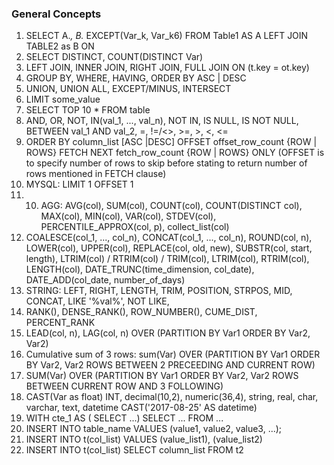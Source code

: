 ### General Concepts
1. SELECT A.*, B.* EXCEPT(Var_k, Var_k6) FROM Table1 AS A LEFT JOIN TABLE2 as B ON 
2. SELECT DISTINCT, COUNT(DISTINCT Var)
3. LEFT JOIN, INNER JOIN, RIGHT JOIN, FULL JOIN ON (t.key = ot.key)
4. GROUP BY, WHERE, HAVING, ORDER BY ASC | DESC
5. UNION, UNION ALL, EXCEPT/MINUS, INTERSECT
6. LIMIT some_value
7. SELECT TOP 10 * FROM table
8. AND, OR, NOT, IN(val_1, ..., val_n), NOT IN, IS NULL, IS NOT NULL, BETWEEN val_1 AND val_2, =, !=/<>, >=, >, <, <=
9. ORDER BY column_list [ASC |DESC] OFFSET offset_row_count {ROW | ROWS} FETCH NEXT fetch_row_count {ROW | ROWS} ONLY  (OFFSET is to specify number of rows to skip before stating to return number of rows mentioned in FETCH clause) 
10. MYSQL: LIMIT 1 OFFSET 1
11. 10. AGG: AVG(col), SUM(col), COUNT(col), COUNT(DISTINCT col), MAX(col), MIN(col), VAR(col), STDEV(col), PERCENTILE_APPROX(col, p), collect_list(col)
12. COALESCE(col_1, ..., col_n), CONCAT(col_1, ..., col_n), ROUND(col, n), LOWER(col), UPPER(col), REPLACE(col, old, new), SUBSTR(col, start, length), LTRIM(col) / RTRIM(col) / TRIM(col), LTRIM(col), RTRIM(col), LENGTH(col), DATE_TRUNC(time_dimension, col_date), DATE_ADD(col_date, number_of_days)
14. STRING: LEFT, RIGHT, LENGTH, TRIM, POSITION, STRPOS, MID, CONCAT, LIKE '%val%', NOT LIKE, 
15. RANK(), DENSE_RANK(), ROW_NUMBER(), CUME_DIST, PERCENT_RANK
16. LEAD(col, n), LAG(col, n) OVER (PARTITION BY Var1 ORDER BY Var2, Var2)
17. Cumulative sum of 3 rows: sum(Var) OVER (PARTITION BY Var1 ORDER BY Var2, Var2 ROWS BETWEEN 2 PRECEEDING AND CURRENT ROW)
18. SUM(Var) OVER (PARTITION BY Var1 ORDER BY Var2, Var2 ROWS BETWEEN CURRENT ROW AND 3 FOLLOWING)
19. CAST(Var as float) INT, decimal(10,2), numeric(36,4), string, real, char, varchar, text, datetime CAST('2017-08-25' AS datetime)
20. WITH cte_1 AS ( SELECT ...) SELECT ... FROM ...
21. INSERT INTO table_name VALUES (value1, value2, value3, ...);
22. INSERT INTO t(col_list) VALUES (value_list1), (value_list2)
23. INSERT INTO t(col_list) SELECT column_list FROM t2
